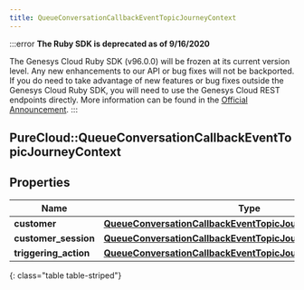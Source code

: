 ```yaml
---
title: QueueConversationCallbackEventTopicJourneyContext
---
```


:::error
**The Ruby SDK is deprecated as of 9/16/2020**

The Genesys Cloud Ruby SDK (v96.0.0) will be frozen at its current version level. Any new enhancements to our API or bug fixes will not be backported. If you do need to take advantage of new features or bug fixes outside the Genesys Cloud Ruby SDK, you will need to use the Genesys Cloud REST endpoints directly. More information can be found in the [Official Announcement](https://developer.mypurecloud.com/forum/t/announcement-genesys-cloud-ruby-sdk-end-of-life/8850).
:::


## PureCloud::QueueConversationCallbackEventTopicJourneyContext

## Properties

|Name | Type | Description | Notes|
|------------ | ------------- | ------------- | -------------|
| **customer** | [**QueueConversationCallbackEventTopicJourneyCustomer**](QueueConversationCallbackEventTopicJourneyCustomer.html) |  | [optional] |
| **customer_session** | [**QueueConversationCallbackEventTopicJourneyCustomerSession**](QueueConversationCallbackEventTopicJourneyCustomerSession.html) |  | [optional] |
| **triggering_action** | [**QueueConversationCallbackEventTopicJourneyAction**](QueueConversationCallbackEventTopicJourneyAction.html) |  | [optional] |
{: class="table table-striped"}


